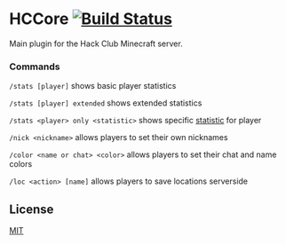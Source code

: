# HCCore [![Build Status](https://travis-ci.com/hackclub/HCCore.svg?branch=master)](https://travis-ci.com/hackclub/HCCore)

Main plugin for the Hack Club Minecraft server.

### Commands

`/stats [player]` shows basic player statistics

`/stats [player] extended` shows extended statistics

`/stats <player> only <statistic>` shows specific [statistic](https://minecraft.gamepedia.com/Statistics) for player

`/nick <nickname>` allows players to set their own nicknames

`/color <name or chat> <color>` allows players to set their chat and name colors

`/loc <action> [name]` allows players to save locations serverside



## License

[MIT](LICENSE.txt)
